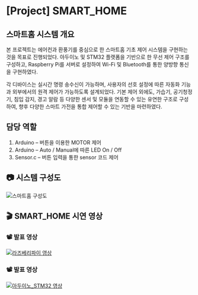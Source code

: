 # [Project] SMART_HOME

## 스마트홈 시스템 개요
본 프로젝트는 에어컨과 환풍기를 중심으로 한 스마트홈 기초 제어 시스템을 구현하는 것을 목표로 진행되었다. 아두이노 및 STM32 플랫폼을 기반으로 한 무선 제어 구조를 구성하고, Raspberry Pi를 서버로 설정하여 Wi-Fi 및 Bluetooth를 통한 양방향 통신을 구현하였다.

각 디바이스는 실시간 명령 송수신이 가능하며, 사용자의 선호 설정에 따른 자동화 기능과 외부에서의 원격 제어가 가능하도록 설계되었다. 기본 제어 외에도, 가습기, 공기청정기, 침입 감지, 경고 알람 등 다양한 센서 및 모듈을 연동할 수 있는 유연한 구조로 구성하여, 향후 다양한 스마트 가전을 통합 제어할 수 있는 기반을 마련하였다.

## 담당 역할
1. Arduino – 버튼을 이용한 MOTOR 제어
2. Arduino – Auto / Manual에 따른 LED On / Off
3. Sensor.c – 버튼 입력을 통한 sensor 코드 제어

## 📷 시스템 구성도

![스마트홈 구성도](https://github.com/byungseongkim/smart-home/blob/main/images/system.png?raw=true)


## 🎬 SMART_HOME 시연 영상

### 📽 발표 영상  
[![라즈베리파이 영상](http://img.youtube.com/vi/jWnwy2fSu9o/0.jpg)](https://www.youtube.com/watch?v=jWnwy2fSu9o)

### 📽 발표 영상  
[![아두이노_STM32 영상](http://img.youtube.com/vi/SP8eZF5cb_0/0.jpg)](https://www.youtube.com/watch?v=SP8eZF5cb_0)







